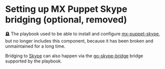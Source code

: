<!--
SPDX-FileCopyrightText: 2020 Rodrigo Belem
SPDX-FileCopyrightText: 2020 - 2025 Slavi Pantaleev
SPDX-FileCopyrightText: 2024 Suguru Hirahara

SPDX-License-Identifier: AGPL-3.0-or-later
-->

# Setting up MX Puppet Skype bridging (optional, removed)

🪦 The playbook used to be able to install and configure [mx-puppet-skype](https://github.com/Sorunome/mx-puppet-skype), but no longer includes this component, because it has been broken and unmaintained for a long time.

Bridging to [Skype](https://www.skype.com/) can also happen via the [go-skype-bridge](configuring-playbook-bridge-go-skype-bridge.md) bridge supported by the playbook.
